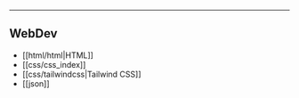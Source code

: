 --------------------------------------------------------------------------------
WebDev
--------------------------------------------------------------------------------
* [[html/html|HTML]]
* [[css/css_index]]
* [[css/tailwindcss|Tailwind CSS]]
* [[json]]
